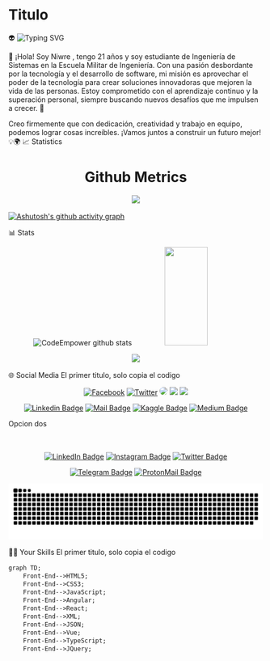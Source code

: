 # Titulo
👽 
![Typing SVG](https://readme-typing-svg.herokuapp.com/?color=02D9F7FF&size=35&center=true&vCenter=true&width=1000&lines=Hola+Como+Estan;Todos;+👋;Welcome!)

👋 ¡Hola! Soy Niwre , tengo 21 años y soy estudiante de Ingeniería de Sistemas en la Escuela Militar de Ingeniería. Con una pasión desbordante por la tecnología y el desarrollo de software, mi misión es aprovechar el poder de la tecnología para crear soluciones innovadoras que mejoren la vida de las personas. Estoy comprometido con el aprendizaje continuo y la superación personal, siempre buscando nuevos desafíos que me impulsen a crecer. 🚀

Creo firmemente que con dedicación, creatividad y trabajo en equipo, podemos lograr cosas increíbles. ¡Vamos juntos a construir un futuro mejor! 💡🌍
📈 Statistics

<h1 align="center">Github Metrics </h1><p align="center">
<img width="725em" src="https://github-profile-summary-cards.vercel.app/api/cards/profile-details?username=NiwreDev&theme=github_dark" />
</p>


[![Ashutosh's github activity graph](https://github-readme-activity-graph.vercel.app/graph?username=NiwreDev&bg_color=0d1117&color=ffffff&line=00b3ff&point=f9fafa&area=true&hide_border=true)](https://github.com/ashutosh00710/github-readme-activity-graph)

📊 Stats

<div align="center">  
  <img width="49%" height="195px" src="https://github-readme-stats.vercel.app/api?username=NiwreDev&show_icons=true&count_private=true&hide_border=true&title_color=02D9F7FF&icon_color=02D9F7FF&text_color=c9d1d9&bg_color=0d1117" alt="CodeEmpower github stats" /> 
  
  <img width="41%" height="195px" src="https://github-readme-stats.vercel.app/api/top-langs/?username=CodeEmpower&layout=compact&hide_border=true&title_color=02D9F7FF&text_color=02D9F7FF&bg_color=0d1117" />
</div> 


<p align="center">
 <img  src="https://github-readme-streak-stats.herokuapp.com?user=CodeEmpower&theme=tokyonight_duo&hide_border=true"
</p>


🌐 Social Media
El primer titulo, solo copia el codigo
<div align="center">
<a href="https://facebook.com/CodeEmpower" target="_blank"><img alt="Facebook" src="https://img.shields.io/badge/facebook-%231DA1F2.svg?&style=for-the-badge&logo=facebook&logoColor=white"/></a>
<a href="https://twitter.com/CodeEmpower" target="_blank"><img alt="Twitter" src="https://img.shields.io/badge/twitter-%231DA1F2.svg?&style=for-the-badge&logo=twitter&logoColor=white" /></a>  
<a href="https://www.youtube.com/CodeEmpower" target="_blank"><img src="https://img.shields.io/badge/-youtube-d71e18?style=for-the-badge&logo=youtube&logoColor=white" style="border-radius: 30px"></a> 
<a href="https://www.tiktok.com/CodeEmpower" target="_blank"><img src="https://img.shields.io/badge/TikTok-000?style=for-the-badge&logo=tiktok&logoColor=white" ></a>
<a href="https://www.instagram.com/CodeEmpower/" target="_blank"><img src="https://img.shields.io/badge/-Instagram-%23E4405F?style=for-the-badge&logo=instagram&logoColor=white"</a> 

[![Linkedin Badge](https://img.shields.io/badge/linkedin-%230077B5.svg?&style=for-the-badge&logo=linkedin&logoColor=white)](https://www.linkedin.com/in/CodeEmpower/)
[![Mail Badge](https://img.shields.io/badge/email-c14438?style=for-the-badge&logo=Gmail&logoColor=white&link=mailto:CodeEmpower@gmail.com)](mailto:CodeEmpower@gmail.com)
[![Kaggle Badge](https://img.shields.io/badge/Kaggle-035a7d?style=for-the-badge&logo=kaggle&logoColor=white)](https://www.kaggle.com/CodeEmpower)
[![Medium Badge](https://img.shields.io/badge/Medium-12100E?style=for-the-badge&logo=medium&logoColor=white)](https://medium.com/@CodeEmpower)
</div>

Opcion dos
<p align="center">
    <br/><br/><a href="https://www.linkedin.com/in/CodeEmpower" target="_blank"><img src="https://img.shields.io/badge/-LinkedIn-0A0A0B?logo=linkedin&style=for-the-badge&logoColor=white" alt="LinkedIn Badge" /></a>
    <a href="https://www.instagram.com/CodeEmpower/" target="_blank"><img src="https://img.shields.io/badge/-Instagram-0A0A0B?logo=instagram&style=for-the-badge&logoColor=white" alt="Instagram Badge" /></a>
    <a href="https://twitter.com/CodeEmpower" target="_blank"><img src="https://img.shields.io/badge/-Twitter-0A0A0B?logo=twitter&style=for-the-badge&logoColor=white" alt="Twitter Badge" /></a>
</p>
<p align="center"><a href="https://t.me/CodeEmpower" target="_blank"><img src="https://img.shields.io/badge/-Telegram-0A0A0B?logo=telegram&style=for-the-badge&logoColor=white" alt="Telegram Badge" /></a>
    <a href="mailto:CodeEmpower@protonmail.com" target="_blank"><img src="https://img.shields.io/badge/-ProtonMail-0A0A0B?logo=protonmail&style=for-the-badge&logoColor=white" alt="ProtonMail Badge" /></a>
<p/>
 
![](https://github.com/Platane/snk/raw/output/github-contribution-grid-snake.svg)

👨‍💻 Your Skills
El primer titulo, solo copia el codigo
```mermaid
graph TD;
    Front-End-->HTML5;
    Front-End-->CSS3;
    Front-End-->JavaScript;
    Front-End-->Angular;
    Front-End-->React;
    Front-End-->XML;
    Front-End-->JSON;
    Front-End-->Vue;
    Front-End-->TypeScript;
    Front-End-->JQuery;
